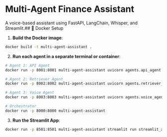 # Multi-Agent Finance Assistant

A voice-based assistant using FastAPI, LangChain, Whisper, and Streamlit.## 🚀 Docker Setup

1. **Build the Docker image**:

```bash
docker build -t multi-agent-assistant .
```

2. **Run each agent in a separate terminal or container**:

```bash
# Agent 1: API Agent
docker run -p 8001:8001 multi-agent-assistant uvicorn agents.api_agent:app --host 0.0.0.0 --port 8001

# Agent 2: Retriever Agent
docker run -p 8002:8002 multi-agent-assistant uvicorn agents.retriever_agent:app --host 0.0.0.0 --port 8002

# Agent 3: Voice Agent
docker run -p 8003:8003 multi-agent-assistant uvicorn agents.voice_agent:app --host 0.0.0.0 --port 8003

# Orchestrator
docker run -p 8000:8000 multi-agent-assistant
```

3. **Run the Streamlit App**:

```bash
docker run -p 8501:8501 multi-agent-assistant streamlit run streamlit_app/app.py
```